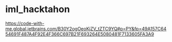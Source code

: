 # iml_hacktahon

https://code-with-me.global.jetbrains.com/B30Y2ogOeoKjZV_tZTC9YQ#p=PY&fp=49A157C6454691F487A4F92E4F366C697B21F693264E5080481F7133605FA3A9